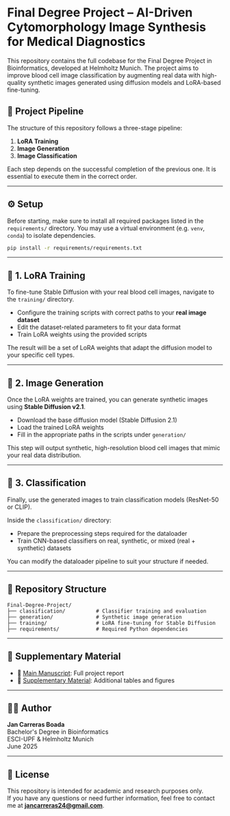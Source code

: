 # Final Degree Project – AI-Driven Cytomorphology Image Synthesis for Medical Diagnostics


This repository contains the full codebase for the Final Degree Project in Bioinformatics, developed at Helmholtz Munich. The project aims to improve blood cell image classification by augmenting real data with high-quality synthetic images generated using diffusion models and LoRA-based fine-tuning.

## 🔬 Project Pipeline

The structure of this repository follows a three-stage pipeline:

1. **LoRA Training**  
2. **Image Generation**  
3. **Image Classification**

Each step depends on the successful completion of the previous one. It is essential to execute them in the correct order.

---

## ⚙️ Setup

Before starting, make sure to install all required packages listed in the `requirements/` directory. You may use a virtual environment (e.g. `venv`, `conda`) to isolate dependencies.

```bash
pip install -r requirements/requirements.txt
```

---

## 🧪 1. LoRA Training

To fine-tune Stable Diffusion with your real blood cell images, navigate to the `training/` directory.

- Configure the training scripts with correct paths to your **real image dataset**
- Edit the dataset-related parameters to fit your data format
- Train LoRA weights using the provided scripts

The result will be a set of LoRA weights that adapt the diffusion model to your specific cell types.

---

## 🧬 2. Image Generation

Once the LoRA weights are trained, you can generate synthetic images using **Stable Diffusion v2.1**.

- Download the base diffusion model (Stable Diffusion 2.1)
- Load the trained LoRA weights
- Fill in the appropriate paths in the scripts under `generation/`

This step will output synthetic, high-resolution blood cell images that mimic your real data distribution.

---

## 🧠 3. Classification

Finally, use the generated images to train classification models (ResNet-50 or CLIP).

Inside the `classification/` directory:

- Prepare the preprocessing steps required for the dataloader
- Train CNN-based classifiers on real, synthetic, or mixed (real + synthetic) datasets

You can modify the dataloader pipeline to suit your structure if needed.

---

## 📂 Repository Structure

```
Final-Degree-Project/
├── classification/          # Classifier training and evaluation
├── generation/              # Synthetic image generation
├── training/                # LoRA fine-tuning for Stable Diffusion
├── requirements/            # Required Python dependencies
```

---

## 📎 Supplementary Material

- 📄 [Main Manuscript](https://github.com/JanCarreras24/Final-Degree-Project/releases): Full project report
- 📑 [Supplementary Material](https://github.com/JanCarreras24/Final-Degree-Project/releases): Additional tables and figures

---

## 👨‍💻 Author

**Jan Carreras Boada**  
Bachelor's Degree in Bioinformatics  
ESCI-UPF & Helmholtz Munich  
June 2025

---

## 📜 License

This repository is intended for academic and research purposes only.  
If you have any questions or need further information, feel free to contact me at **jancarreras24@gmail.com**.
